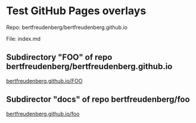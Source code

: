 # Test GitHub Pages overlays

Repo: bertfreudenberg/bertfreudenberg.github.io

File: index.md



## Subdirectory "FOO" of repo bertfreudenberg/bertfreudenberg.github.io

[bertfreudenberg.github.io/FOO](FOO)

## Subdirector "docs" of repo bertfreudenberg/foo

[bertfreudenberg.github.io/foo](foo)
